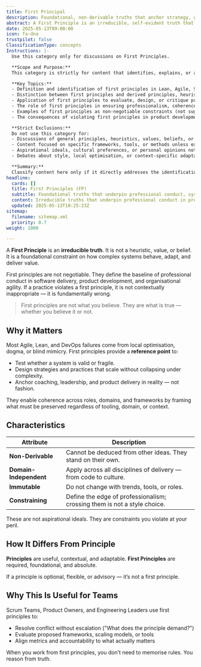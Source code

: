 ```yaml
---
title: First Principal
description: Foundational, non-derivable truths that anchor strategy, guide system design, and define the boundaries of professional practice.
abstract: A First Principle is an irreducible, self-evident truth that forms the foundation of a system of thought or action. In Lean-Agile, Scrum, and DevOps contexts, first principles guide decision-making by anchoring practices, strategies, and heuristics to immutable truths. Unlike derived principles, which are context-dependent and adaptive, first principles remain stable across domains and serve as the baseline for evaluating whether a system’s design, behaviour, or outcome is valid. First principles are not suggestions — they are non-negotiable constraints that define the boundary of professionalism.
date: 2025-05-13T09:00:00
icon: fa-dna
trustpilot: false
ClassificationType: concepts
Instructions: |-
  Use this category only for discussions on First Principles.

  **Scope and Purpose:**  
  This category is strictly for content that identifies, explains, or applies first principles within Lean, Agile, Scrum, DevOps, or related modern product development contexts. A first principle is an irreducible, self-evident truth that forms the non-negotiable foundation for systems of thought, professional conduct, and decision-making. First principles are not context-dependent, advisory, or derived from other ideas; they are immutable constraints that define the boundaries of valid practice and system design.

  **Key Topics:**
  - Definition and identification of first principles in Lean, Agile, Scrum, or DevOps (e.g., as articulated by foundational theorists such as Ken Schwaber, Gene Kim, Taiichi Ohno, etc.).
  - Distinction between first principles and derived principles, heuristics, values, or beliefs.
  - Application of first principles to evaluate, design, or critique practices, frameworks, or organisational behaviours.
  - The role of first principles in ensuring professionalism, coherence, and system validity across domains and roles.
  - Examples of first principles as non-negotiable constraints (not suggestions or context-dependent advice).
  - The consequences of violating first principles in product development, delivery, or organisational agility.

  **Strict Exclusions:**  
  Do not use this category for:
  - Discussions of general principles, heuristics, values, beliefs, or best practices that are context-dependent or advisory.
  - Content focused on specific frameworks, tools, or methods unless explicitly anchored to first principles.
  - Aspirational ideals, cultural preferences, or personal opinions not grounded in immutable truths.
  - Debates about style, local optimisation, or context-specific adaptations.

  **Summary:**  
  Classify content here only if it directly addresses the identification, explanation, or application of first principles as foundational, immutable constraints in Lean-Agile, Scrum, or DevOps contexts. Exclude any content that treats principles as optional, flexible, or contextually negotiable.
headline:
  cards: []
  title: First Principles (FP)
  subtitle: Foundational truths that underpin professional conduct, system design, and decision-making across product delivery, organisational change, and complex systems.
  content: Irreducible truths that underpin professional conduct in product delivery, software engineering, and organisational change. Posts explore foundational constraints that govern system behaviour, adaptation, and value delivery, providing a universal reference for evaluating practices, frameworks, and decisions across disciplines, regardless of context, methodology, or domain.
  updated: 2025-05-13T10:25:23Z
sitemap:
  filename: sitemap.xml
  priority: 0.7
weight: 1000

---
```

A **First Principle** is an **irreducible truth**. It is not a heuristic, value, or belief. It is a foundational constraint on how complex systems behave, adapt, and deliver value.

First principles are not negotiable. They define the baseline of professional conduct in software delivery, product development, and organisational agility. If a practice violates a first principle, it is not contextually inappropriate — it is fundamentally wrong.

> First principles are not what you believe. They are what is true — whether you believe it or not.

## Why it Matters

Most Agile, Lean, and DevOps failures come from local optimisation, dogma, or blind mimicry. First principles provide a **reference point** to:

- Test whether a system is valid or fragile.
- Design strategies and practices that scale without collapsing under complexity.
- Anchor coaching, leadership, and product delivery in reality — not fashion.

They enable coherence across roles, domains, and frameworks by framing what must be preserved regardless of tooling, domain, or context.

## Characteristics

| Attribute              | Description                                                              |
| ---------------------- | ------------------------------------------------------------------------ |
| **Non-Derivable**      | Cannot be deduced from other ideas. They stand on their own.             |
| **Domain-Independent** | Apply across all disciplines of delivery — from code to culture.         |
| **Immutable**          | Do not change with trends, tools, or roles.                              |
| **Constraining**       | Define the edge of professionalism; crossing them is not a style choice. |

These are not aspirational ideals. They are constraints you violate at your peril.

## How It Differs From Principle

**Principles** are useful, contextual, and adaptable.
**First Principles** are required, foundational, and absolute.

If a principle is optional, flexible, or advisory — it’s not a first principle.

## Why This Is Useful for Teams

Scrum Teams, Product Owners, and Engineering Leaders use first principles to:

- Resolve conflict without escalation ("What does the principle demand?")
- Evaluate proposed frameworks, scaling models, or tools
- Align metrics and accountability to what actually matters

When you work from first principles, you don’t need to memorise rules.
You reason from truth.
